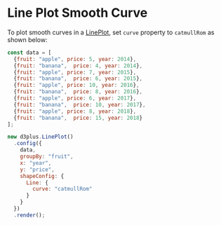 # Line Plot Smooth Curve

To plot smooth curves in a [LinePlot](http://d3plus.org/docs/#LinePlot), set `curve` property to `catmullRom` as shown below:

```js
const data = [
  {fruit: "apple", price: 5, year: 2014},
  {fruit: "banana",  price: 4, year: 2014},
  {fruit: "apple", price: 7, year: 2015},
  {fruit: "banana",  price: 6, year: 2015},
  {fruit: "apple", price: 10, year: 2016},
  {fruit: "banana",  price: 8, year: 2016},
  {fruit: "apple", price: 6, year: 2017},
  {fruit: "banana",  price: 10, year: 2017},
  {fruit: "apple", price: 8, year: 2018},
  {fruit: "banana",  price: 15, year: 2018}
];

new d3plus.LinePlot()
  .config({
    data,
    groupBy: "fruit",
    x: "year",
    y: "price",
    shapeConfig: {
      Line: {
        curve: "catmullRom"
      }
    }
  })
  .render();
```
